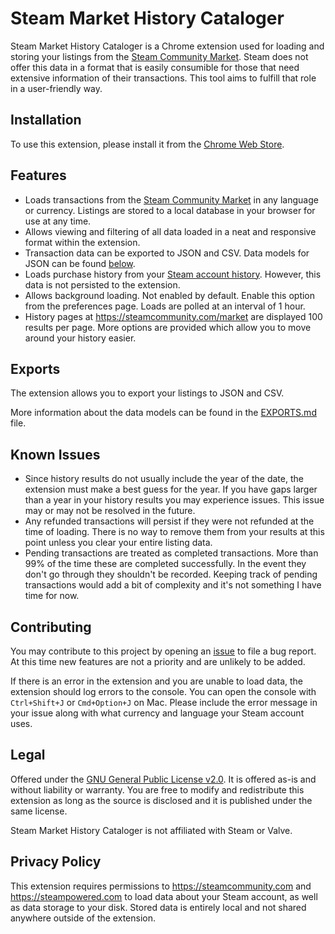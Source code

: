 # Steam Market History Cataloger

Steam Market History Cataloger is a Chrome extension used for loading and storing your listings from the [Steam Community Market](https://steamcommunity.com/market). Steam does not offer this data in a format that is easily consumible for those that need extensive information of their transactions. This tool aims to fulfill that role in a user-friendly way.

## Installation

To use this extension, please install it from the [Chrome Web Store](https://chrome.google.com/webstore/detail/dhpcikljplaooekklhbjohojbjbinega).

## Features

*   Loads transactions from the [Steam Community Market](https://steamcommunity.com/market) in any language or currency. Listings are stored to a local database in your browser for use at any time.
*   Allows viewing and filtering of all data loaded in a neat and responsive format within the extension.
*   Transaction data can be exported to JSON and CSV. Data models for JSON can be found [below](#models).
*   Loads purchase history from your [Steam account history](https://store.steampowered.com/account/history). However, this data is not persisted to the extension.
*   Allows background loading. Not enabled by default. Enable this option from the preferences page. Loads are polled at an interval of 1 hour.
*   History pages at <https://steamcommunity.com/market> are displayed 100 results per page. More options are provided which allow you to move around your history easier.

## Exports

The extension allows you to export your listings to JSON and CSV.

More information about the data models can be found in the [EXPORTS.md](EXPORTS.md) file.

## Known Issues

*   Since history results do not usually include the year of the date, the extension must make a best guess for the year. If you have gaps larger than a year in your history results you may experience issues. This issue may or may not be resolved in the future.
*   Any refunded transactions will persist if they were not refunded at the time of loading. There is no way to remove them from your results at this point unless you clear your entire listing data.
*   Pending transactions are treated as completed transactions. More than 99% of the time these are completed successfully. In the event they don't go through they shouldn't be recorded. Keeping track of pending transactions would add a bit of complexity and it's not something I have time for now.

## Contributing

You may contribute to this project by opening an [issue](https://github.com/juliarose/Steam-Market-History-Cataloger/issues) to file a bug report. At this time new features are not a priority and are unlikely to be added.

If there is an error in the extension and you are unable to load data, the extension should log errors to the console. You can open the console with `Ctrl+Shift+J` or `Cmd+Option+J` on Mac. Please include the error message in your issue along with what currency and language your Steam account uses.

## Legal

Offered under the [GNU General Public License v2.0](LICENSE). It is offered as-is and without liability or warranty. You are free to modify and redistribute this extension as long as the source is disclosed and it is published under the same license.

Steam Market History Cataloger is not affiliated with Steam or Valve.

## Privacy Policy

This extension requires permissions to <https://steamcommunity.com> and <https://steampowered.com> to load data about your Steam account, as well as data storage to your disk. Stored data is entirely local and not shared anywhere outside of the extension.
